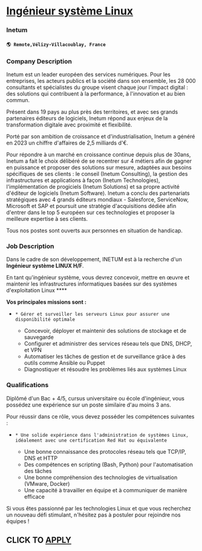 # [Ingénieur système Linux](https://www.remotewlb.com/apply/ingenieur-systeme-linux-117419)  
### Inetum  
#### `🌎 Remote,Vélizy-Villacoublay, France`  

### **Company Description**

Inetum est un leader européen des services numériques. Pour les entreprises, les acteurs publics et la société dans son ensemble, les 28 000 consultants et spécialistes du groupe visent chaque jour l'impact digital : des solutions qui contribuent à la performance, à l'innovation et au bien commun.

Présent dans 19 pays au plus près des territoires, et avec ses grands partenaires éditeurs de logiciels, Inetum répond aux enjeux de la transformation digitale avec proximité et flexibilité.

Porté par son ambition de croissance et d'industrialisation, Inetum a généré en 2023 un chiffre d'affaires de 2,5 milliards d'€.

Pour répondre à un marché en croissance continue depuis plus de 30ans, Inetum a fait le choix délibéré de se recentrer sur 4 métiers afin de gagner en puissance et proposer des solutions sur mesure, adaptées aux besoins spécifiques de ses clients : le conseil (Inetum Consulting), la gestion des infrastructures et applications à façon (Inetum Technologies), l'implémentation de progiciels (Inetum Solutions) et sa propre activité d'éditeur de logiciels (Inetum Software). Inetum a conclu des partenariats stratégiques avec 4 grands éditeurs mondiaux - Salesforce, ServiceNow, Microsoft et SAP et poursuit une stratégie d'acquisitions dédiée afin d'entrer dans le top 5 européen sur ces technologies et proposer la meilleure expertise à ses clients.

Tous nos postes sont ouverts aux personnes en situation de handicap.

###  **Job Description**

Dans le cadre de son développement, INETUM est à la recherche d'un **Ingénieur système LINUX H/F**.

En tant qu'ingénieur système, vous devrez concevoir, mettre en œuvre et maintenir les infrastructures informatiques basées sur des systèmes d'exploitation Linux ****

**Vos principales missions sont :**

  *     * Gérer et surveiller les serveurs Linux pour assurer une disponibilité optimale
    * Concevoir, déployer et maintenir des solutions de stockage et de sauvegarde
    * Configurer et administrer des services réseau tels que DNS, DHCP, et VPN
    * Automatiser les tâches de gestion et de surveillance grâce à des outils comme Ansible ou Puppet
    * Diagnostiquer et résoudre les problèmes liés aux systèmes Linux

###  **Qualifications**

Diplômé d'un Bac + 4/5, cursus universitaire ou école d'ingénieur, vous possédez une expérience sur un poste similaire d'au moins 3 ans.

Pour réussir dans ce rôle, vous devez posséder les compétences suivantes :

  *     * Une solide expérience dans l'administration de systèmes Linux, idéalement avec une certification Red Hat ou équivalente
    * Une bonne connaissance des protocoles réseau tels que TCP/IP, DNS et HTTP
    * Des compétences en scripting (Bash, Python) pour l'automatisation des tâches
    * Une bonne compréhension des technologies de virtualisation (VMware, Docker)
    * Une capacité à travailler en équipe et à communiquer de manière efficace

Si vous êtes passionné par les technologies Linux et que vous recherchez un nouveau défi stimulant, n'hésitez pas à postuler pour rejoindre nos équipes !

  
## CLICK TO [APPLY](https://www.remotewlb.com/apply/ingenieur-systeme-linux-117419)

